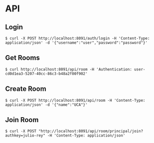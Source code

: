 
API
=
Login
-----
    $ curl -X POST http://localhost:8091/auth/login -H 'Content-Type: application/json' -d '{"username":"user","password":"password"}'

Get Rooms
--------

    $ curl http://localhost:8091/api/room -H 'Authentication: user-cd0d1ea3-5207-40cc-86c3-b48a2f00f902'

Create Room
--------

    $ curl -X POST http://localhost:8091/api/room -H 'Content-Type: application/json' -d '{"name":"UCA"}'

Join Room
--------

    $ curl -X POST "http://localhost:8091/api/room/principal/join?authkey=julio-rey" -H 'Content-Type: application/json'

